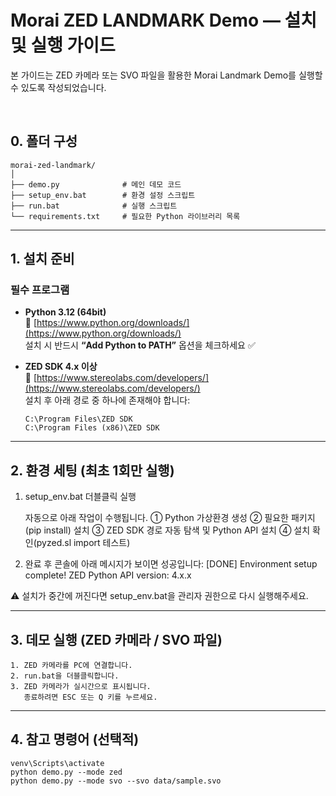 # Morai ZED LANDMARK Demo — 설치 및 실행 가이드

본 가이드는 ZED 카메라 또는 SVO 파일을 활용한 Morai Landmark Demo를 실행할 수 있도록 작성되었습니다.

<br />

## 0. 폴더 구성

```
morai-zed-landmark/
│
├── demo.py              # 메인 데모 코드
├── setup_env.bat        # 환경 설정 스크립트
├── run.bat              # 실행 스크립트
└── requirements.txt     # 필요한 Python 라이브러리 목록
```

---

## 1. 설치 준비

### 필수 프로그램
- **Python 3.12 (64bit)**  
  🔗 [https://www.python.org/downloads/](https://www.python.org/downloads/)  
  설치 시 반드시 **“Add Python to PATH”** 옵션을 체크하세요 ✅

- **ZED SDK 4.x 이상**  
  🔗 [https://www.stereolabs.com/developers/](https://www.stereolabs.com/developers/)  
  설치 후 아래 경로 중 하나에 존재해야 합니다:
    ```
    C:\Program Files\ZED SDK
    C:\Program Files (x86)\ZED SDK
    ```
  
---

## 2. 환경 세팅 (최초 1회만 실행)

1. setup_env.bat 더블클릭 실행

   자동으로 아래 작업이 수행됩니다.
   ① Python 가상환경 생성
   ② 필요한 패키지(pip install) 설치
   ③ ZED SDK 경로 자동 탐색 및 Python API 설치
   ④ 설치 확인(pyzed.sl import 테스트)

2. 완료 후 콘솔에 아래 메시지가 보이면 성공입니다:
   [DONE] Environment setup complete!
   ZED Python API version: 4.x.x

⚠️ 설치가 중간에 꺼진다면
   setup_env.bat을 관리자 권한으로 다시 실행해주세요.

---

## 3. 데모 실행 (ZED 카메라 / SVO 파일)

```
1. ZED 카메라를 PC에 연결합니다.
2. run.bat을 더블클릭합니다.
3. ZED 카메라가 실시간으로 표시됩니다.
   종료하려면 ESC 또는 Q 키를 누르세요.
```

---

## 4. 참고 명령어 (선택적)

```
venv\Scripts\activate 
python demo.py --mode zed
python demo.py --mode svo --svo data/sample.svo
```

